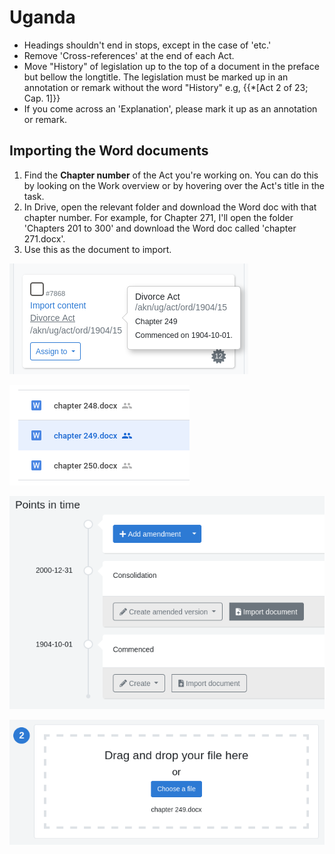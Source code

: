 # Uganda

* Headings shouldn't end in stops, except in the case of 'etc.'
* Remove 'Cross-references' at the end of each Act.
* Move "History" of legislation up to the top of a document in the preface but bellow the longtitle. The legislation must be marked up in an annotation or remark without the word "History" e.g, \{{\*\[Act 2 of 23; Cap. 1]\}}
* If you come across an 'Explanation', please mark it up as an annotation or remark.

## Importing the Word documents

1. Find the **Chapter number** of the Act you're working on. You can do this by looking on the Work overview or by hovering over the Act's title in the task.
2. In Drive, open the relevant folder and download the Word doc with that chapter number. For example, for Chapter 271, I'll open the folder 'Chapters 201 to 300' and download the Word doc called 'chapter 271.docx'.
3. Use this as the document to import.

![Hover over 'Divorce Act' to see that it's Chapter 249](<../.gitbook/assets/image (20).png>)

![Download 'chapter 249.docx' from the folder 'Chapters 201 to 300'](<../.gitbook/assets/image (276).png>)

![Click 'Import document' at the consolidation date: 2000-12-31](<../.gitbook/assets/image (278).png>)

![Upload the Word document you downloaded from Drive](<../.gitbook/assets/image (177).png>)
